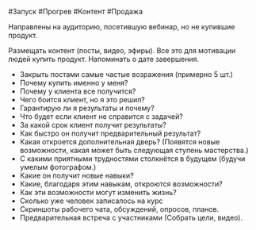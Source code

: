 #Запуск #Прогрев #Контент #Продажа

Направлены на аудиторию, посетившую вебинар, но не купившие продукт.

Размещать контент (посты, видео, эфиры).
Все это для мотивации людей купить продукт. Напоминать о дате завершения.

- Закрыть постами самые частые возражения (примерно 5 шт.)
-  Почему купить именно у меня?
- Почему у клиента все получится?
- Чего боится клиент, но я это решил?
- Гарантирую ли я результаты и почему?
- Что будет если клиент не справится с задачей?
- За какой срок клиент получит результаты?
- Как быстро он получит предварительный результат?
- Какая откроется дополнительная дверь? (Появятся новые возможности, какая может быть следующая ступень мастерства.)
- С какими приятными трудностями столкнётся в будущем (будучи умелым фотографом.)
- Какие он получит новые навыки?
- Какие, благодаря этим навыкам, откроются возможности?
- Как эти возможности могут изменить жизнь?
- Сколько уже человек записалось на курс
- Скриншоты рабочего чата, обсуждений, опросов, планов.
- Предварительная встреча с участниками (Собрать цели, видео).